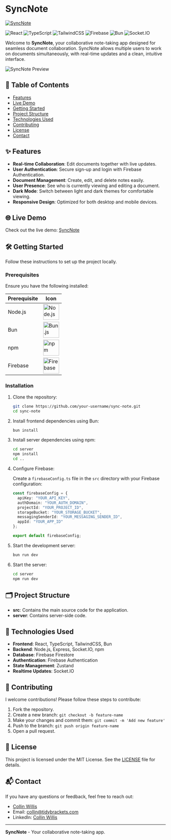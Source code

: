 # SyncNote

[![SyncNote](https://img.shields.io/badge/SyncNote-Google%20Docs%20Alternative-brightgreen)](https://www.sync-note.com)


![React](https://img.shields.io/badge/React-17.0.2-blue)
![TypeScript](https://img.shields.io/badge/TypeScript-4.4.3-blue)
![TailwindCSS](https://img.shields.io/badge/TailwindCSS-2.2.16-blue)
![Firebase](https://img.shields.io/badge/Firebase-9.1.2-orange)
![Bun](https://img.shields.io/badge/Bun-0.1.3-yellow)
![Socket.IO](https://img.shields.io/badge/Socket.IO-4.1.3-black)

Welcome to **SyncNote**, your collaborative note-taking app designed for seamless document collaboration. SyncNote allows multiple users to work on documents simultaneously, with real-time updates and a clean, intuitive interface.

![SyncNote Preview](https://source.unsplash.com/random/800x600?technology,notebook)

## 📑 Table of Contents

- [Features](#-features)
- [Live Demo](#-live-demo)
- [Getting Started](#-getting-started)
- [Project Structure](#-project-structure)
- [Technologies Used](#-technologies-used)
- [Contributing](#-contributing)
- [License](#-license)
- [Contact](#-contact)

## ✨ Features

- **Real-time Collaboration**: Edit documents together with live updates.
- **User Authentication**: Secure sign-up and login with Firebase Authentication.
- **Document Management**: Create, edit, and delete notes easily.
- **User Presence**: See who is currently viewing and editing a document.
- **Dark Mode**: Switch between light and dark themes for comfortable viewing.
- **Responsive Design**: Optimized for both desktop and mobile devices.

## 🌐 Live Demo

Check out the live demo: [SyncNote](https://www.sync-note.com)

## 🛠️ Getting Started

Follow these instructions to set up the project locally.

### Prerequisites

Ensure you have the following installed:

| Prerequisite | Icon |
|--------------|------|
| Node.js      | <img width="50" src="https://user-images.githubusercontent.com/25181517/183568594-85e280a7-0d7e-4d1a-9028-c8c2209e073c.png" alt="Node.js" title="Node.js"/> |
| Bun          | <img width="50" src="https://github.com/marwin1991/profile-technology-icons/assets/136815194/7e9599e9-0570-4bb6-b17f-676ed589912f" alt="Bun.js" title="Bun.js"/> |
| npm          | <img width="50" src="https://user-images.githubusercontent.com/25181517/121401671-49102800-c959-11eb-9f6f-74d49a5e1774.png" alt="npm" title="npm"/> |
| Firebase     | <img width="50" src="https://user-images.githubusercontent.com/25181517/189716855-2c69ca7a-5149-4647-936d-780610911353.png" alt="Firebase" title="Firebase"/> |

### Installation

1. Clone the repository:

    ```sh
    git clone https://github.com/your-username/sync-note.git
    cd sync-note
    ```

2. Install frontend dependencies using Bun:

    ```sh
    bun install
    ```

3. Install server dependencies using npm:

    ```sh
    cd server
    npm install
    cd ..
    ```

4. Configure Firebase:

   Create a `firebaseConfig.ts` file in the `src` directory with your Firebase configuration:

    ```typescript
    const firebaseConfig = {
      apiKey: "YOUR_API_KEY",
      authDomain: "YOUR_AUTH_DOMAIN",
      projectId: "YOUR_PROJECT_ID",
      storageBucket: "YOUR_STORAGE_BUCKET",
      messagingSenderId: "YOUR_MESSAGING_SENDER_ID",
      appId: "YOUR_APP_ID"
    };

    export default firebaseConfig;
    ```

5. Start the development server:

    ```sh
    bun run dev
    ```

6. Start the server:

    ```sh
    cd server
    npm run dev
    ```

## 🗂️ Project Structure

- **src**: Contains the main source code for the application.
- **server**: Contains server-side code.

## 🔧 Technologies Used

- **Frontend**: React, TypeScript, TailwindCSS, Bun
- **Backend**: Node.js, Express, Socket.IO, npm
- **Database**: Firebase Firestore
- **Authentication**: Firebase Authentication
- **State Management**: Zustand
- **Realtime Updates**: Socket.IO

## 🤝 Contributing

I welcome contributions! Please follow these steps to contribute:

1. Fork the repository.
2. Create a new branch: `git checkout -b feature-name`
3. Make your changes and commit them: `git commit -m 'Add new feature'`
4. Push to the branch: `git push origin feature-name`
5. Open a pull request.

## 📄 License

This project is licensed under the MIT License. See the [LICENSE](LICENSE) file for details.

## 📬 Contact

If you have any questions or feedback, feel free to reach out:

- [Collin Willis](https://collinwillis.dev)
- Email: collin@tidybrackets.com
- LinkedIn: [Collin Willis](https://www.linkedin.com/in/collinwillis)

---

**SyncNote** - Your collaborative note-taking app.
